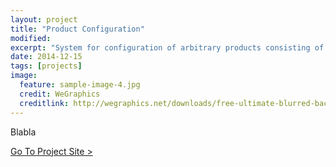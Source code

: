 ```yaml
---
layout: project
title: "Product Configuration"
modified:
excerpt: "System for configuration of arbitrary products consisting of a diversity of interchangable parts."
date: 2014-12-15
tags: [projects]
image:
  feature: sample-image-4.jpg
  credit: WeGraphics
  creditlink: http://wegraphics.net/downloads/free-ultimate-blurred-background-pack/
---
```


Blabla

<div markdown="0"><a href="http://jiekebo.info/conf" class="btn">Go To Project Site ></a></div>